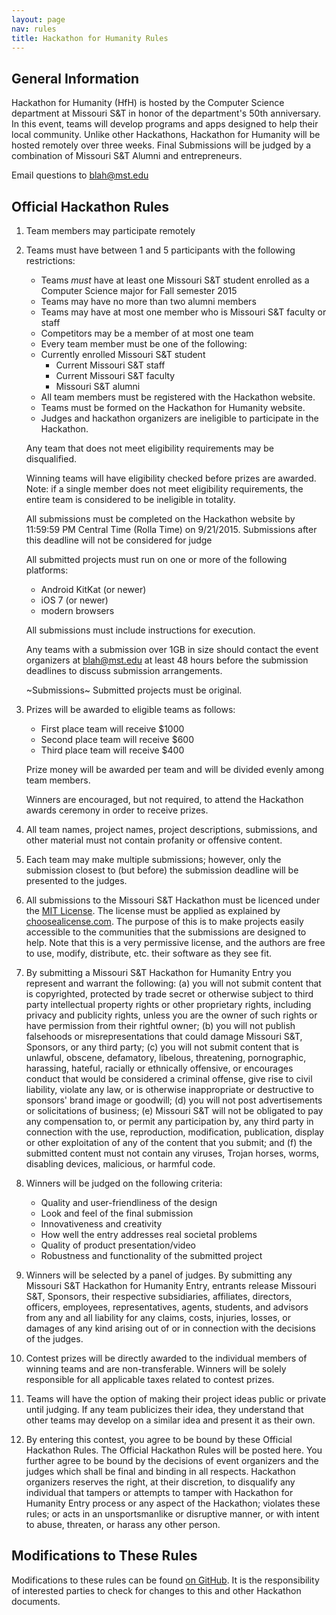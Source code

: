 ```yaml
---
layout: page
nav: rules
title: Hackathon for Humanity Rules
---
```


## General Information

Hackathon for Humanity (HfH) is hosted by the Computer Science
department at Missouri S&T in honor of the department's 50th
anniversary. In this event, teams will develop programs and apps
designed to help their local community. Unlike other Hackathons,
Hackathon for Humanity will be hosted remotely over three weeks. Final
Submissions will be judged by a combination of Missouri S&T Alumni and
entrepreneurs.

Email questions to blah@mst.edu


## Official Hackathon Rules


1.  Team members may participate remotely


2.  Teams must have between 1 and 5 participants with the following restrictions:

    - Teams *must* have at least one Missouri S&T student enrolled as
      a Computer Science major for Fall semester 2015
    - Teams may have no more than two alumni members
    - Teams may have at most one member who is Missouri S&T faculty or
      staff
    - Competitors may be a member of at most one team
    - Every team member must be one of the following:
    - Currently enrolled Missouri S&T student
        - Current Missouri S&T staff
        - Current Missouri S&T faculty
        - Missouri S&T alumni
    - All team members must be registered with the Hackathon website.
    - Teams must be formed on the Hackathon for Humanity website.
    - Judges and hackathon organizers are ineligible to participate in
      the Hackathon.


    Any team that does not meet eligibility requirements may be
    disqualified.

    Winning teams will have eligibility checked before prizes are
    awarded. Note: if a single member does not meet eligibility
    requirements, the entire team is considered to be ineligible in
    totality.


    All submissions must be completed on the Hackathon website by
    11:59:59 PM Central Time (Rolla Time) on 9/21/2015. Submissions
    after this deadline will not be considered for judge


    All submitted projects must run on one or more of the following platforms:

    - Android KitKat (or newer)
    - iOS 7 (or newer)
    - modern browsers

    All submissions must include instructions for execution.


    Any teams with a submission over 1GB in size should contact the
    event organizers at blah@mst.edu at least 48 hours before the
    submission deadlines to discuss submission arrangements.

    ~Submissions~ Submitted projects must be original.

3.  Prizes will be awarded to eligible teams as follows:
    - First place team will receive  $1000
    - Second place team will receive $600
    - Third place team will receive  $400


    Prize money will be awarded per team and will be divided evenly
    among team members.

    Winners are encouraged, but not required, to attend the Hackathon
    awards ceremony in order to receive prizes.


4.  All team names, project names, project descriptions, submissions,
    and other material must not contain profanity or offensive content.


5.  Each team may make multiple submissions; however, only the
    submission closest to (but before) the submission deadline will be
    presented to the judges.


6.  All submissions to the Missouri S&T Hackathon must be licenced
    under the
    [MIT License](http://choosealicense.com/licenses/mit/). The
    license must be applied as explained by
    [choosealicense.com](http://choosealicense.com/licenses/mit/). The
    purpose of this is to make projects easily accessible to the
    communities that the submissions are designed to help. Note that
    this is a very permissive license, and the authors are free to
    use, modify, distribute, etc. their software as they see fit.


6.  By submitting a Missouri S&T Hackathon for Humanity Entry you
    represent and warrant the following: (a) you will not submit
    content that is copyrighted, protected by trade secret or
    otherwise subject to third party intellectual property rights or
    other proprietary rights, including privacy and publicity rights,
    unless you are the owner of such rights or have permission from
    their rightful owner; (b) you will not publish falsehoods or
    misrepresentations that could damage Missouri S&T, Sponsors, or
    any third party; (c) you will not submit content that is unlawful,
    obscene, defamatory, libelous, threatening, pornographic,
    harassing, hateful, racially or ethnically offensive, or
    encourages conduct that would be considered a criminal offense,
    give rise to civil liability, violate any law, or is otherwise
    inappropriate or destructive to sponsors' brand image or goodwill;
    (d) you will not post advertisements or solicitations of business;
    (e) Missouri S&T will not be obligated to pay any compensation to,
    or permit any participation by, any third party in connection with
    the use, reproduction, modification, publication, display or other
    exploitation of any of the content that you submit; and (f) the
    submitted content must not contain any viruses, Trojan horses,
    worms, disabling devices, malicious, or harmful code.

7.  Winners will be judged on the following criteria:

    - Quality and user-friendliness of the design
    - Look and feel of the final submission
    - Innovativeness and creativity
    - How well the entry addresses real societal problems
    - Quality of product presentation/video
    - Robustness and functionality of the submitted project

8.  Winners will be selected by a panel of judges. By submitting any
    Missouri S&T Hackathon for Humanity Entry, entrants release
    Missouri S&T, Sponsors, their respective subsidiaries, affiliates,
    directors, officers, employees, representatives, agents, students,
    and advisors from any and all liability for any claims, costs,
    injuries, losses, or damages of any kind arising out of or in
    connection with the decisions of the judges.

9.  Contest prizes will be directly awarded to the individual members
    of winning teams and are non-transferable. Winners will be solely
    responsible for all applicable taxes related to contest prizes.


10. Teams will have the option of making their project ideas public or
    private until judging. If any team publicizes their idea, they
    understand that other teams may develop on a similar idea and
    present it as their own.

11. By entering this contest, you agree to be bound by these Official
    Hackathon Rules. The Official Hackathon Rules will be posted
    here. You further agree to be bound by the decisions of event
    organizers and the judges which shall be final and binding in all
    respects. Hackathon organizers reserves the right, at their
    discretion, to disqualify any individual that tampers or attempts
    to tamper with Hackathon for Humanity Entry process or any aspect
    of the Hackathon; violates these rules; or acts in an
    unsportsmanlike or disruptive manner, or with intent to abuse,
    threaten, or harass any other person.


## Modifications to These Rules

Modifications to these rules can be found
[on GitHub](https://github.com/cmpsci-goldnjub/info/commits/master/rules.md). It
is the responsibility of interested parties to check for changes to
this and other Hackathon documents.


<!-- Emacs spell checking exceptions. -->
<!--  LocalWords:  HfH Hackathon th
 -->
